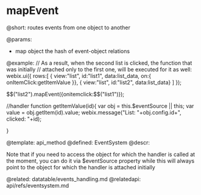 mapEvent
=============


@short:
	routes events from one object to another

@params:
- map		object		the hash of event-object relations




@example:
// As a result, when the second list is clicked, the function that was initially 
// attached only to the first one, will be executed for it as well:
webix.ui({
    rows:[
        { view:"list", id:"list1", data:list_data, on:{
            onItemClick:getItemValue
        }},
        { view:"list", id:"list2", data:list_data}
    ]
});
 
$$("list2").mapEvent({onitemclick:$$("list1")});

//handler
function getItemValue(id){
    var obj = this.$eventSource || this;
    var value = obj.getItem(id).value;
    webix.message("List: "+obj.config.id+", clicked: "+id);
 
}


@template:	api_method
@defined:	EventSystem	
@descr:

Note that if you need to access the object for which the handler is called at the moment, you can do it via $eventSource property while this will always point to the object for which the handler is attached initially


@related: 
	datatable/events_handling.md
@relatedapi:
	api/refs/eventsystem.md

